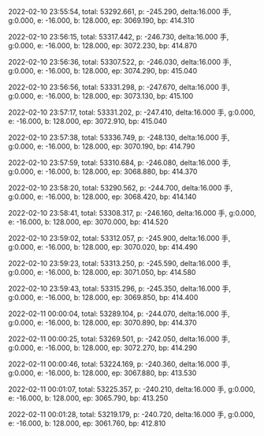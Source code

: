 2022-02-10 23:55:54, total: 53292.661, p: -245.290, delta:16.000 手, g:0.000, e: -16.000, b: 128.000, ep: 3069.190, bp: 414.310

2022-02-10 23:56:15, total: 53317.442, p: -246.730, delta:16.000 手, g:0.000, e: -16.000, b: 128.000, ep: 3072.230, bp: 414.870

2022-02-10 23:56:36, total: 53307.522, p: -246.030, delta:16.000 手, g:0.000, e: -16.000, b: 128.000, ep: 3074.290, bp: 415.040

2022-02-10 23:56:56, total: 53331.298, p: -247.670, delta:16.000 手, g:0.000, e: -16.000, b: 128.000, ep: 3073.130, bp: 415.100

2022-02-10 23:57:17, total: 53331.202, p: -247.410, delta:16.000 手, g:0.000, e: -16.000, b: 128.000, ep: 3072.910, bp: 415.040

2022-02-10 23:57:38, total: 53336.749, p: -248.130, delta:16.000 手, g:0.000, e: -16.000, b: 128.000, ep: 3070.190, bp: 414.790

2022-02-10 23:57:59, total: 53310.684, p: -246.080, delta:16.000 手, g:0.000, e: -16.000, b: 128.000, ep: 3068.880, bp: 414.370

2022-02-10 23:58:20, total: 53290.562, p: -244.700, delta:16.000 手, g:0.000, e: -16.000, b: 128.000, ep: 3068.420, bp: 414.140

2022-02-10 23:58:41, total: 53308.317, p: -246.160, delta:16.000 手, g:0.000, e: -16.000, b: 128.000, ep: 3070.000, bp: 414.520

2022-02-10 23:59:02, total: 53312.057, p: -245.900, delta:16.000 手, g:0.000, e: -16.000, b: 128.000, ep: 3070.020, bp: 414.490

2022-02-10 23:59:23, total: 53313.250, p: -245.590, delta:16.000 手, g:0.000, e: -16.000, b: 128.000, ep: 3071.050, bp: 414.580

2022-02-10 23:59:43, total: 53315.296, p: -245.350, delta:16.000 手, g:0.000, e: -16.000, b: 128.000, ep: 3069.850, bp: 414.400

2022-02-11 00:00:04, total: 53289.104, p: -244.070, delta:16.000 手, g:0.000, e: -16.000, b: 128.000, ep: 3070.890, bp: 414.370

2022-02-11 00:00:25, total: 53269.501, p: -242.050, delta:16.000 手, g:0.000, e: -16.000, b: 128.000, ep: 3072.270, bp: 414.290

2022-02-11 00:00:46, total: 53224.169, p: -240.360, delta:16.000 手, g:0.000, e: -16.000, b: 128.000, ep: 3067.880, bp: 413.530

2022-02-11 00:01:07, total: 53225.357, p: -240.210, delta:16.000 手, g:0.000, e: -16.000, b: 128.000, ep: 3065.790, bp: 413.250

2022-02-11 00:01:28, total: 53219.179, p: -240.720, delta:16.000 手, g:0.000, e: -16.000, b: 128.000, ep: 3061.760, bp: 412.810